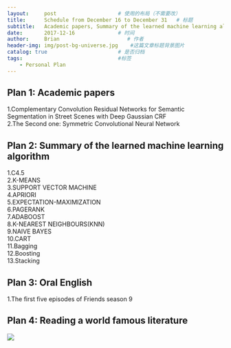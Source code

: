 ```yaml
---
layout:     post                    # 使用的布局（不需要改）
title:      Schedule from December 16 to December 31   # 标题 
subtitle:   Academic papers, Summary of the learned machine learning algorithm, Oral English
date:       2017-12-16              # 时间
author:     Brian                      # 作者
header-img: img/post-bg-universe.jpg    #这篇文章标题背景图片
catalog: true                       # 是否归档
tags:                               #标签
    - Personal Plan
---
```


## Plan 1:  Academic papers

1.Complementary Convolution Residual Networks for Semantic   Segmentation in Street Scenes with Deep Gaussian CRF     
2.The Second one: Symmetric Convolutional Neural Network    

## Plan 2: Summary of the learned machine learning algorithm

1.C4.5    
2.K-MEANS    
3.SUPPORT VECTOR MACHINE    
4.APRIORI    
5.EXPECTATION-MAXIMIZATION    
6.PAGERANK    
7.ADABOOST    
8.K-NEAREST NEIGHBOURS(KNN)    
9.NAIVE BAYES    
10.CART    
11.Bagging   
12.Boosting   
13.Stacking  

## Plan 3: Oral English
1.The first five episodes of Friends season 9   
## Plan 4: Reading a world famous literature

![](http://ww1.sinaimg.cn/large/b4c0024fgy1fmj0lkpx39j205807ggli.jpg)

